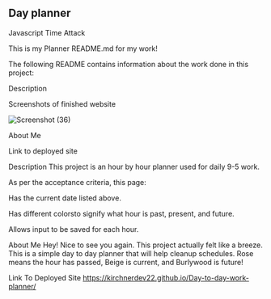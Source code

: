 ## Day planner
Javascript Time Attack

This is my Planner README.md for my work!

The following README contains information about the work done in this project:

Description

Screenshots of finished website

![Screenshot (36)](https://user-images.githubusercontent.com/114694410/201786646-40e85d63-0b94-4d52-8ab8-bd4b862c00a5.png)

About Me

Link to deployed site

Description
This project is an hour by hour planner used for daily 9-5 work.

As per the acceptance criteria, this page:

Has the current date listed above.

Has different colorsto signify what hour is past, present, and future.

Allows input to be saved for each hour.

About Me
Hey! Nice to see you again. This project actually felt like a breeze. This is a simple day to day planner that will help cleanup schedules. Rose means the hour has passed, Beige is current, and Burlywood is future!

Link To Deployed Site
https://kirchnerdev22.github.io/Day-to-day-work-planner/
